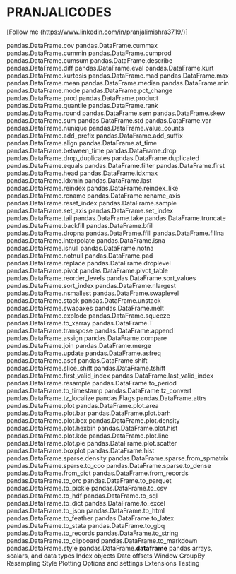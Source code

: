# PRANJALICODES
[Follow me (https://www.linkedin.com/in/pranjalimishra3719/)]

pandas.DataFrame.cov
pandas.DataFrame.cummax
pandas.DataFrame.cummin
pandas.DataFrame.cumprod
pandas.DataFrame.cumsum
pandas.DataFrame.describe
pandas.DataFrame.diff
pandas.DataFrame.eval
pandas.DataFrame.kurt
pandas.DataFrame.kurtosis
pandas.DataFrame.mad
pandas.DataFrame.max
pandas.DataFrame.mean
pandas.DataFrame.median
pandas.DataFrame.min
pandas.DataFrame.mode
pandas.DataFrame.pct_change
pandas.DataFrame.prod
pandas.DataFrame.product
pandas.DataFrame.quantile
pandas.DataFrame.rank
pandas.DataFrame.round
pandas.DataFrame.sem
pandas.DataFrame.skew
pandas.DataFrame.sum
pandas.DataFrame.std
pandas.DataFrame.var
pandas.DataFrame.nunique
pandas.DataFrame.value_counts
pandas.DataFrame.add_prefix
pandas.DataFrame.add_suffix
pandas.DataFrame.align
pandas.DataFrame.at_time
pandas.DataFrame.between_time
pandas.DataFrame.drop
pandas.DataFrame.drop_duplicates
pandas.DataFrame.duplicated
pandas.DataFrame.equals
pandas.DataFrame.filter
pandas.DataFrame.first
pandas.DataFrame.head
pandas.DataFrame.idxmax
pandas.DataFrame.idxmin
pandas.DataFrame.last
pandas.DataFrame.reindex
pandas.DataFrame.reindex_like
pandas.DataFrame.rename
pandas.DataFrame.rename_axis
pandas.DataFrame.reset_index
pandas.DataFrame.sample
pandas.DataFrame.set_axis
pandas.DataFrame.set_index
pandas.DataFrame.tail
pandas.DataFrame.take
pandas.DataFrame.truncate
pandas.DataFrame.backfill
pandas.DataFrame.bfill
pandas.DataFrame.dropna
pandas.DataFrame.ffill
pandas.DataFrame.fillna
pandas.DataFrame.interpolate
pandas.DataFrame.isna
pandas.DataFrame.isnull
pandas.DataFrame.notna
pandas.DataFrame.notnull
pandas.DataFrame.pad
pandas.DataFrame.replace
pandas.DataFrame.droplevel
pandas.DataFrame.pivot
pandas.DataFrame.pivot_table
pandas.DataFrame.reorder_levels
pandas.DataFrame.sort_values
pandas.DataFrame.sort_index
pandas.DataFrame.nlargest
pandas.DataFrame.nsmallest
pandas.DataFrame.swaplevel
pandas.DataFrame.stack
pandas.DataFrame.unstack
pandas.DataFrame.swapaxes
pandas.DataFrame.melt
pandas.DataFrame.explode
pandas.DataFrame.squeeze
pandas.DataFrame.to_xarray
pandas.DataFrame.T
pandas.DataFrame.transpose
pandas.DataFrame.append
pandas.DataFrame.assign
pandas.DataFrame.compare
pandas.DataFrame.join
pandas.DataFrame.merge
pandas.DataFrame.update
pandas.DataFrame.asfreq
pandas.DataFrame.asof
pandas.DataFrame.shift
pandas.DataFrame.slice_shift
pandas.DataFrame.tshift
pandas.DataFrame.first_valid_index
pandas.DataFrame.last_valid_index
pandas.DataFrame.resample
pandas.DataFrame.to_period
pandas.DataFrame.to_timestamp
pandas.DataFrame.tz_convert
pandas.DataFrame.tz_localize
pandas.Flags
pandas.DataFrame.attrs
pandas.DataFrame.plot
pandas.DataFrame.plot.area
pandas.DataFrame.plot.bar
pandas.DataFrame.plot.barh
pandas.DataFrame.plot.box
pandas.DataFrame.plot.density
pandas.DataFrame.plot.hexbin
pandas.DataFrame.plot.hist
pandas.DataFrame.plot.kde
pandas.DataFrame.plot.line
pandas.DataFrame.plot.pie
pandas.DataFrame.plot.scatter
pandas.DataFrame.boxplot
pandas.DataFrame.hist
pandas.DataFrame.sparse.density
pandas.DataFrame.sparse.from_spmatrix
pandas.DataFrame.sparse.to_coo
pandas.DataFrame.sparse.to_dense
pandas.DataFrame.from_dict
pandas.DataFrame.from_records
pandas.DataFrame.to_orc
pandas.DataFrame.to_parquet
pandas.DataFrame.to_pickle
pandas.DataFrame.to_csv
pandas.DataFrame.to_hdf
pandas.DataFrame.to_sql
pandas.DataFrame.to_dict
pandas.DataFrame.to_excel
pandas.DataFrame.to_json
pandas.DataFrame.to_html
pandas.DataFrame.to_feather
pandas.DataFrame.to_latex
pandas.DataFrame.to_stata
pandas.DataFrame.to_gbq
pandas.DataFrame.to_records
pandas.DataFrame.to_string
pandas.DataFrame.to_clipboard
pandas.DataFrame.to_markdown
pandas.DataFrame.style
pandas.DataFrame.__dataframe__
pandas arrays, scalars, and data types
Index objects
Date offsets
Window
GroupBy
Resampling
Style
Plotting
Options and settings
Extensions
Testing
